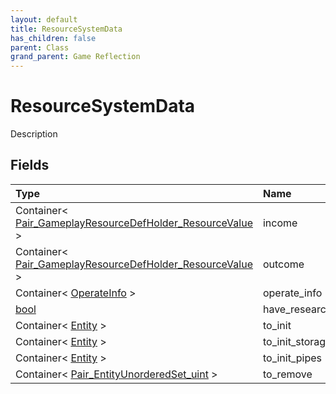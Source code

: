 ```yaml
---
layout: default
title: ResourceSystemData
has_children: false
parent: Class
grand_parent: Game Reflection
---
```

# ResourceSystemData
Description 

## Fields

| Type | Name |
|:----------|:--------------|
| Container< [Pair_GameplayResourceDefHolder_ResourceValue](/riftbreaker-wiki/docs/game-reflection/classes/pair__gameplay_resource_def_holder__resource_value/) > | income |
| Container< [Pair_GameplayResourceDefHolder_ResourceValue](/riftbreaker-wiki/docs/game-reflection/classes/pair__gameplay_resource_def_holder__resource_value/) > | outcome |
| Container< [OperateInfo](/riftbreaker-wiki/docs/game-reflection/components/operate_info/) > | operate_info |
| [bool](/riftbreaker-wiki/docs/game-reflection/components/bool/) | have_research |
| Container< [Entity](/riftbreaker-wiki/docs/game-reflection/classes/entity/) > | to_init |
| Container< [Entity](/riftbreaker-wiki/docs/game-reflection/classes/entity/) > | to_init_storage |
| Container< [Entity](/riftbreaker-wiki/docs/game-reflection/classes/entity/) > | to_init_pipes |
| Container< [Pair_EntityUnorderedSet_uint](/riftbreaker-wiki/docs/game-reflection/classes/pair__entity_unordered_set_uint/) > | to_remove |

